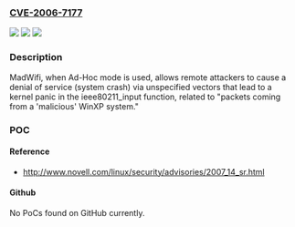 ### [CVE-2006-7177](https://cve.mitre.org/cgi-bin/cvename.cgi?name=CVE-2006-7177)
![](https://img.shields.io/static/v1?label=Product&message=n%2Fa&color=blue)
![](https://img.shields.io/static/v1?label=Version&message=n%2Fa&color=blue)
![](https://img.shields.io/static/v1?label=Vulnerability&message=n%2Fa&color=brighgreen)

### Description

MadWifi, when Ad-Hoc mode is used, allows remote attackers to cause a denial of service (system crash) via unspecified vectors that lead to a kernel panic in the ieee80211_input function, related to "packets coming from a 'malicious' WinXP system."

### POC

#### Reference
- http://www.novell.com/linux/security/advisories/2007_14_sr.html

#### Github
No PoCs found on GitHub currently.

